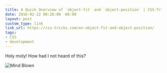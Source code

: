 ```yaml
---
title: A Quick Overview of `object-fit` and `object-position` | CSS-Tricks
date: 2016-02-22 08:26:00 -06:00
layout: post
custom_type: link
link_url: https://css-tricks.com/on-object-fit-and-object-position/
tags:
- CSS
- development
---
```


Holy moly! How had I not heard of this?

![Mind Blown](/uploads/mind-blown.gif)
